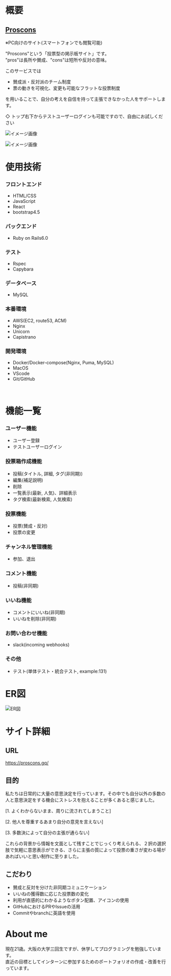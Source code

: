 # 概要
## [Proscons](https://proscons.gq/)
※PC向けのサイト(スマートフォンでも閲覧可能)

"Proscons"という「投票型の掲示板サイト」です。<br>
"pros"は長所や賛成、"cons"は短所や反対の意味。

このサービスでは
- 賛成派・反対派のチーム制度
- 票の動きを可視化、変更も可能なフラットな投票制度

を用いることで、自分の考えを自信を持って主張できなかった人をサポートします。

◇ トップ右下からテストユーザーログインも可能ですので、自由にお試しください

<p><img src="app/assets/images/image_1.png" alt="イメージ画像"/></p>
<p><img src="app/assets/images/image_2.png" alt="イメージ画像"/></p>

# 使用技術
### フロントエンド
- HTML/CSS 
- JavaScript 
- React
- bootstrap4.5

### バックエンド
- Ruby on Rails6.0

### テスト
- Rspec
- Capybara

### データベース
- MySQL

### 本番環境
- AWS(EC2, route53, ACM)
- Nginx
- Unicorn
- Capistrano

### 開発環境
- Docker/Docker-compose(Nginx, Puma, MySQL)
- MacOS 
- VScode
- Git/GitHub

<br>

# 機能一覧
### ユーザー機能
- ユーザー登録
- テストユーザーログイン

### 投票箱作成機能
- 投稿(タイトル, 詳細, タグ(非同期))
- 編集(補足説明)
- 削除
- 一覧表示(最新, 人気)、詳細表示
- タグ検索(最新検索, 人気検索)

### 投票機能
- 投票(賛成・反対)
- 投票の変更

### チャンネル管理機能
- 参加、退出

### コメント機能
- 投稿(非同期)

### いいね機能
- コメントにいいね(非同期)
- いいねを削除(非同期)

### お問い合わせ機能
- slack(incoming webhooks)

### その他
- テスト(単体テスト・統合テスト, example:131)

# ER図

<p><img src="app/assets/images/ER-proscons.png" alt="ER図"/></p>

# サイト詳細

## URL
https://proscons.gq/

## 目的
私たちは日常的に大量の意思決定を行っています。その中でも自分以外の多数の人と意思決定をする機会にストレスを抱えることが多くあると感じました。<br>

[1. よくわからないまま、周りに流されてしまうこと]

[2. 他人を尊重するあまり自分の意見を言えない]

[3. 多数決によって自分の主張が通らない]

これらの背景から情報を文面として残すことでじっくり考えられる、２択の選択肢で気軽に意思表示ができる、さらに主張の質によって投票の重さが変わる場があればいいと思い制作に至りました。

## こだわり
- 賛成と反対を分けた非同期コミュニケーション
- いいねの獲得数に応じた投票数の変化
- 利用が直感的にわかるようなボタン配置、アイコンの使用
- GitHubにおけるPRやIssueの活用
- Commitやbranchに英語を使用

# About me
現在21歳。大阪の大学三回生ですが、休学してプログラミングを勉強しています。<br>
直近の目標としてインターンに参加するためのポートフォリオの作成・改善を行っています。